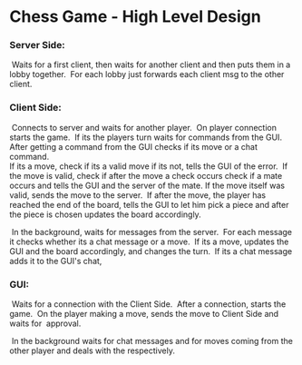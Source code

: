 # Chess Game - High Level Design

### Server Side:

​	Waits for a first client, then waits for another client and then puts them in a 
​	lobby together.
​	For each lobby just forwards each client msg to the other client.

### Client Side:

​	Connects to server and waits for another player.
​	On player connection starts the game.
​	If its the players turn waits for commands from the GUI.
​	After getting a command from the GUI checks if its move or a chat command.	
​	If its a move, check if its a valid move if its not, tells the GUI of the error.
​	If the move is valid, check if after the move a check occurs check if a mate 
​	occurs and tells the GUI and the server of the mate.
​	If the move itself was valid, sends the move to the server.
​	If after the move, the player has reached the end of the board, tells the GUI to 
​	let him pick a piece and after the piece is chosen updates the board accordingly. 

​	In the background, waits for messages from the server.
​	For each message it checks whether its a chat message or a move.
​	If its a move, updates the GUI and the board accordingly, and changes the turn.
​	If its a chat message adds it to the GUI's chat,

### GUI:

​	Waits for a connection with the Client Side.
​	After a connection, starts the game.
​	On the player making a move, sends the move to Client Side and waits for 
​	approval.

​	In the background waits for chat messages and for moves coming from the 
​	other player and deals with the respectively.